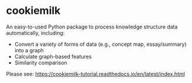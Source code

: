 # cookiemilk

An easy-to-used Python package to process knowledge structure data automatically, including:
- Convert a variety of forms of data (e.g., concept map, essay/summary) into a graph
- Calculate graph-based features
- Similarity comparison

Please see: https://cookiemilk-tutorial.readthedocs.io/en/latest/index.html
